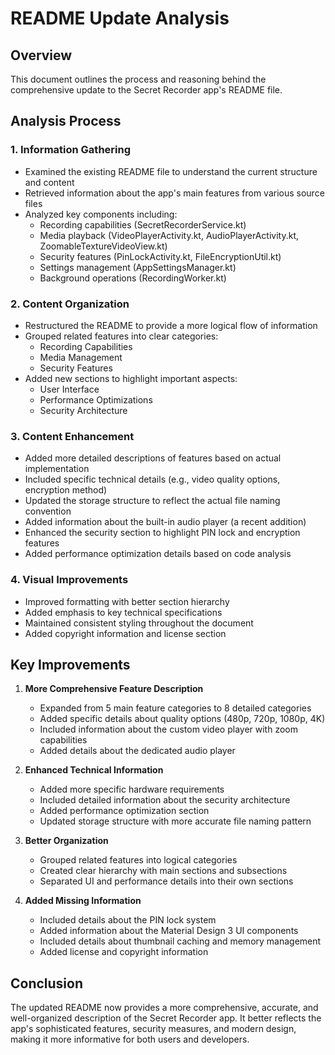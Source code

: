 # README Update Analysis

## Overview
This document outlines the process and reasoning behind the comprehensive update to the Secret Recorder app's README file.

## Analysis Process

### 1. Information Gathering
- Examined the existing README file to understand the current structure and content
- Retrieved information about the app's main features from various source files
- Analyzed key components including:
  - Recording capabilities (SecretRecorderService.kt)
  - Media playback (VideoPlayerActivity.kt, AudioPlayerActivity.kt, ZoomableTextureVideoView.kt)
  - Security features (PinLockActivity.kt, FileEncryptionUtil.kt)
  - Settings management (AppSettingsManager.kt)
  - Background operations (RecordingWorker.kt)

### 2. Content Organization
- Restructured the README to provide a more logical flow of information
- Grouped related features into clear categories:
  - Recording Capabilities
  - Media Management
  - Security Features
- Added new sections to highlight important aspects:
  - User Interface
  - Performance Optimizations
  - Security Architecture

### 3. Content Enhancement
- Added more detailed descriptions of features based on actual implementation
- Included specific technical details (e.g., video quality options, encryption method)
- Updated the storage structure to reflect the actual file naming convention
- Added information about the built-in audio player (a recent addition)
- Enhanced the security section to highlight PIN lock and encryption features
- Added performance optimization details based on code analysis

### 4. Visual Improvements
- Improved formatting with better section hierarchy
- Added emphasis to key technical specifications
- Maintained consistent styling throughout the document
- Added copyright information and license section

## Key Improvements

1. **More Comprehensive Feature Description**
   - Expanded from 5 main feature categories to 8 detailed categories
   - Added specific details about quality options (480p, 720p, 1080p, 4K)
   - Included information about the custom video player with zoom capabilities
   - Added details about the dedicated audio player

2. **Enhanced Technical Information**
   - Added more specific hardware requirements
   - Included detailed information about the security architecture
   - Added performance optimization section
   - Updated storage structure with more accurate file naming pattern

3. **Better Organization**
   - Grouped related features into logical categories
   - Created clear hierarchy with main sections and subsections
   - Separated UI and performance details into their own sections

4. **Added Missing Information**
   - Included details about the PIN lock system
   - Added information about the Material Design 3 UI components
   - Included details about thumbnail caching and memory management
   - Added license and copyright information

## Conclusion
The updated README now provides a more comprehensive, accurate, and well-organized description of the Secret Recorder app. It better reflects the app's sophisticated features, security measures, and modern design, making it more informative for both users and developers.
